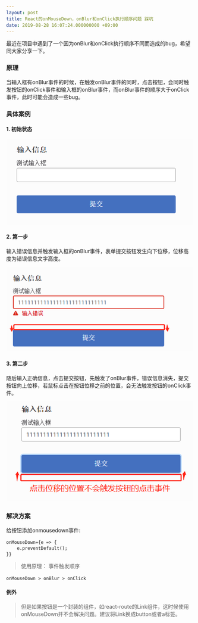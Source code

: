 ```yaml
---
layout: post
title: React的onMouseDown，onBlur和onClick执行顺序问题 踩坑
date: 2019-08-28 16:07:24.000000000 +09:00
---
```


最近在项目中遇到了一个因为onBlur和onClick执行顺序不同而造成的bug，希望同大家分享一下。

### 原理

当输入框有onBlur事件的时候，在触发onBlur事件的同时，点击按钮，会同时触发按钮的onClick事件和输入框的onBlur事件，而onBlur事件的顺序大于onClick事件，此时可能会造成一些bug。

### 具体案例

#### 1. 初始状态

![First](/assets/images/React-Onblur/First.png)


#### 2. 第一步
输入错误信息并触发输入框的onBlur事件，表单提交按钮发生向下位移，位移高度为错误信息文字高度。

![Second](/assets/images/React-Onblur/Second.png)


#### 3. 第二步

随后输入正确信息，点击提交按钮，先触发了onBlur事件，错误信息消失，提交按钮向上位移，若鼠标点击在按钮位移之前的位置，会无法触发按钮的onClick事件。

![Third](/assets/images/React-Onblur/Third.png)


### 解决方案

给按钮添加onmousedown事件:
```
onMouseDown={e => {
    e.preventDefault();
}}
```
>使用原理： 事件触发顺序 

` onMouseDown > onBlur > onClick `




#### 例外

> 但是如果按钮是一个封装的组件，如react-route的Link组件，这时候使用onMouseDown并不会解决问题。建议将Link换成button或者a标签。